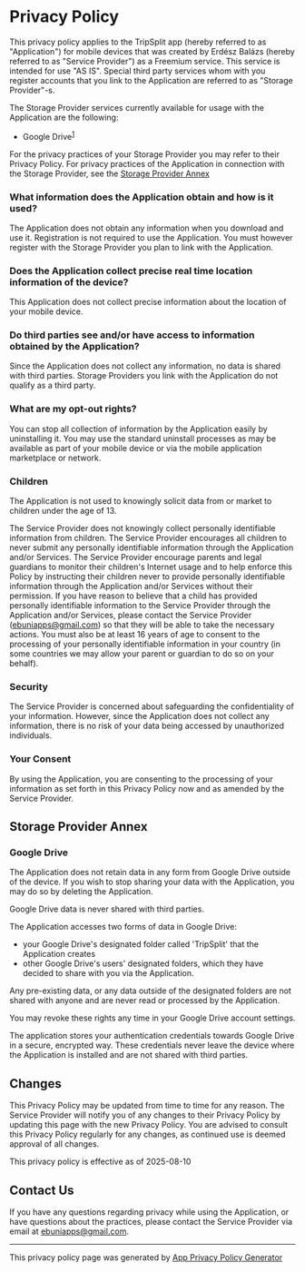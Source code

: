 # Privacy Policy

This privacy policy applies to the TripSplit app (hereby referred to as "Application") for mobile devices that was created by Erdész Balázs (hereby referred to as "Service Provider") as a Freemium service. This service is intended for use "AS IS". Special third party services whom with you register accounts that you link to the Application are referred to as "Storage Provider"-s. 

The Storage Provider services currently available for usage with the Application are the following: 
- Google Drive<sup>[1](#google-drive)</sup>

For the privacy practices of your Storage Provider you may refer to their Privacy Policy. For privacy practices of the Application in connection with the Storage Provider, see the [Storage Provider Annex](#storage-provider-annex)

### What information does the Application obtain and how is it used?

The Application does not obtain any information when you download and use it. Registration is not required to use the Application. You must however register with the Storage Provider you plan to link with the Application.

### Does the Application collect precise real time location information of the device?

This Application does not collect precise information about the location of your mobile device.

### Do third parties see and/or have access to information obtained by the Application?

Since the Application does not collect any information, no data is shared with third parties. Storage Providers you link with the Application do not qualify as a third party.

### What are my opt-out rights?

You can stop all collection of information by the Application easily by uninstalling it. You may use the standard uninstall processes as may be available as part of your mobile device or via the mobile application marketplace or network.

### Children

The Application is not used to knowingly solicit data from or market to children under the age of 13.

The Service Provider does not knowingly collect personally identifiable information from children. The Service Provider encourages all children to never submit any personally identifiable information through the Application and/or Services. The Service Provider encourage parents and legal guardians to monitor their children's Internet usage and to help enforce this Policy by instructing their children never to provide personally identifiable information through the Application and/or Services without their permission. If you have reason to believe that a child has provided personally identifiable information to the Service Provider through the Application and/or Services, please contact the Service Provider (ebuniapps@gmail.com) so that they will be able to take the necessary actions. You must also be at least 16 years of age to consent to the processing of your personally identifiable information in your country (in some countries we may allow your parent or guardian to do so on your behalf).

### Security

The Service Provider is concerned about safeguarding the confidentiality of your information. However, since the Application does not collect any information, there is no risk of your data being accessed by unauthorized individuals.

### Your Consent

By using the Application, you are consenting to the processing of your information as set forth in this Privacy Policy now and as amended by the Service Provider.

## Storage Provider Annex

### Google Drive

The Application does not retain data in any form from Google Drive outside of the device. If you wish to stop sharing your data with the Application, you may do so by deleting the Application.

Google Drive data is never shared with third parties.

The Application accesses two forms of data in Google Drive:
- your Google Drive's designated folder called 'TripSplit' that the Application creates
- other Google Drive's users' designated folders, which they have decided to share with you via the Application.

Any pre-existing data, or any data outside of the designated folders are not shared with anyone and are never read or processed by the Application.

You may revoke these rights any time in your Google Drive account settings.

The application stores your authentication credentials towards Google Drive in a secure, encrypted way. These credentials never leave the device where the Application is installed and are not shared with third parties.

## Changes

This Privacy Policy may be updated from time to time for any reason. The Service Provider will notify you of any changes to their Privacy Policy by updating this page with the new Privacy Policy. You are advised to consult this Privacy Policy regularly for any changes, as continued use is deemed approval of all changes.

This privacy policy is effective as of 2025-08-10

## Contact Us

If you have any questions regarding privacy while using the Application, or have questions about the practices, please contact the Service Provider via email at ebuniapps@gmail.com.

* * *

This privacy policy page was generated by [App Privacy Policy Generator](https://app-privacy-policy-generator.nisrulz.com/)
